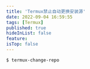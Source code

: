 ```yaml
---
title: 'Termux禁止自动更换安装源'
date: 2022-09-04 16:59:55
tags: [Termux]
published: true
hideInList: false
feature: 
isTop: false
---
```


```shell
$ termux-change-repo
```
